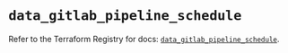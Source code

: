 # `data_gitlab_pipeline_schedule`

Refer to the Terraform Registry for docs: [`data_gitlab_pipeline_schedule`](https://registry.terraform.io/providers/gitlabhq/gitlab/18.1.1/docs/data-sources/pipeline_schedule).
